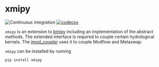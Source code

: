 # xmipy

![Continuous integration](https://github.com/Deltares/xmipy/workflows/Continuous%20integration/badge.svg)
[![codecov](https://codecov.io/gh/Deltares/xmipy/branch/develop/graph/badge.svg)](https://codecov.io/gh/Deltares/xmipy)


`xmipy` is an extension to [bmipy](https://pypi.org/project/bmipy/) including an implementation of the abstract methods.
The extended interface is required to couple certain hydrological kernels.
The [imod_coupler](https://github.com/Deltares/imod_coupler) uses it to couple Modflow and Metaswap.

`xmipy` can be installed by running
```
pip install xmipy
```
